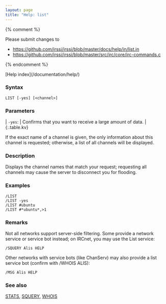 ```yaml
---
layout: page
title: "Help: list"
---
```


{% comment %}

Please submit changes to
- https://github.com/irssi/irssi/blob/master/docs/help/in/list.in
- https://github.com/irssi/irssi/blob/master/src/irc/core/irc-commands.c


{% endcomment %}
<nav markdown="1">
[Help index](/documentation/help/)
</nav>

### Syntax ###

<div class="highlight irssisyntax"><pre style="\-\-cmdlen:4ch"><code><span class="synB">LIST</span> <span class="syn10">[<span class="syn">-yes</span>]</span> <span class="syn10">[<span class="syn09">&lt;channel></span>]</span></code></pre></div>



### Parameters ###


| `-yes`: |     Confirms that you want to receive a large amount of data. |
{:.table.kv}

If the exact name of a channel is given, the only information about this
channel is requested; otherwise, a list of all channels will be displayed.

### Description ###

Displays the channel names that match your request; requesting all channels
may cause the server to disconnect you for flooding.

### Examples ###

    /LIST
    /LIST -yes
    /LIST #ubuntu
    /LIST #*ubuntu*,>1

### Remarks ###

Not all networks support server-side filtering. Some provide a network
service or service bot instead; on IRCnet, you may use the List service:

    /SQUERY Alis HELP

Other networks with service bots (like ChanServ) may also provide a list
service bot (confirm with /WHOIS ALIS):

    /MSG Alis HELP

### See also ###
[STATS](/documentation/help/stats/), [SQUERY](/documentation/help/squery/), [WHOIS](/documentation/help/whois/)

